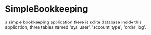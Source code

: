 # SimpleBookkeeping
a simple bookkeeping application
there is sqlite database inside this application, three tables named 'sys_user', 'account_type', 'order_log'.
